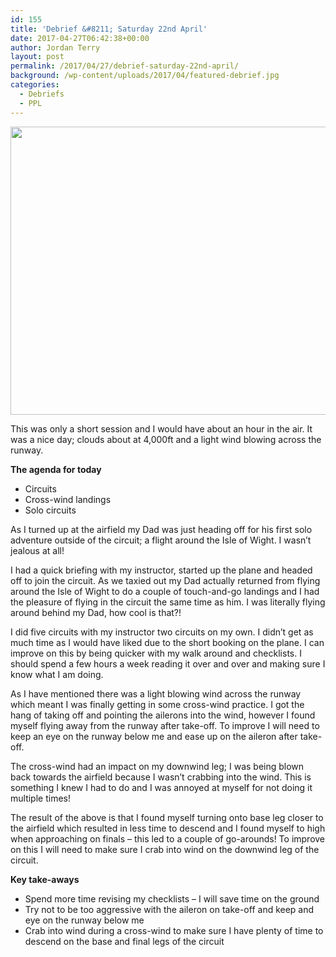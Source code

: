 ```yaml
---
id: 155
title: 'Debrief &#8211; Saturday 22nd April'
date: 2017-04-27T06:42:38+00:00
author: Jordan Terry
layout: post
permalink: /2017/04/27/debrief-saturday-22nd-april/
background: /wp-content/uploads/2017/04/featured-debrief.jpg
categories:
  - Debriefs
  - PPL
---
```

<img loading="lazy" class="alignnone size-large wp-image-156" src="{{ site.baseurl }}/wp-content/uploads/2017/04/featured-debrief-1024x461.jpg" alt="" width="1024" height="461" srcset="{{ site.baseurl }}/wp-content/uploads/2017/04/featured-debrief-1024x461.jpg 1024w, {{ site.baseurl }}/wp-content/uploads/2017/04/featured-debrief-300x135.jpg 300w, {{ site.baseurl }}/wp-content/uploads/2017/04/featured-debrief-768x346.jpg 768w, {{ site.baseurl }}/wp-content/uploads/2017/04/featured-debrief.jpg 2000w" sizes="(max-width: 1024px) 100vw, 1024px" />

This was only a short session and I would have about an hour in the air. It was a nice day; clouds about at 4,000ft and a light wind blowing across the runway.

**The agenda for today**

  * Circuits
  * Cross-wind landings
  * Solo circuits

As I turned up at the airfield my Dad was just heading off for his first solo adventure outside of the circuit; a flight around the Isle of Wight. I wasn’t jealous at all!

I had a quick briefing with my instructor, started up the plane and headed off to join the circuit. As we taxied out my Dad actually returned from flying around the Isle of Wight to do a couple of touch-and-go landings and I had the pleasure of flying in the circuit the same time as him. I was literally flying around behind my Dad, how cool is that?!

I did five circuits with my instructor two circuits on my own. I didn’t get as much time as I would have liked due to the short booking on the plane. I can improve on this by being quicker with my walk around and checklists. I should spend a few hours a week reading it over and over and making sure I know what I am doing.

As I have mentioned there was a light blowing wind across the runway which meant I was finally getting in some cross-wind practice. I got the hang of taking off and pointing the ailerons into the wind, however I found myself flying away from the runway after take-off. To improve I will need to keep an eye on the runway below me and ease up on the aileron after take-off.

The cross-wind had an impact on my downwind leg; I was being blown back towards the airfield because I wasn’t crabbing into the wind. This is something I knew I had to do and I was annoyed at myself for not doing it multiple times!

The result of the above is that I found myself turning onto base leg closer to the airfield which resulted in less time to descend and I found myself to high when approaching on finals &#8211; this led to a couple of go-arounds! To improve on this I will need to make sure I crab into wind on the downwind leg of the circuit.

**Key take-aways**

  * Spend more time revising my checklists &#8211; I will save time on the ground
  * Try not to be too aggressive with the aileron on take-off and keep and eye on the runway below me
  * Crab into wind during a cross-wind to make sure I have plenty of time to descend on the base and final legs of the circuit